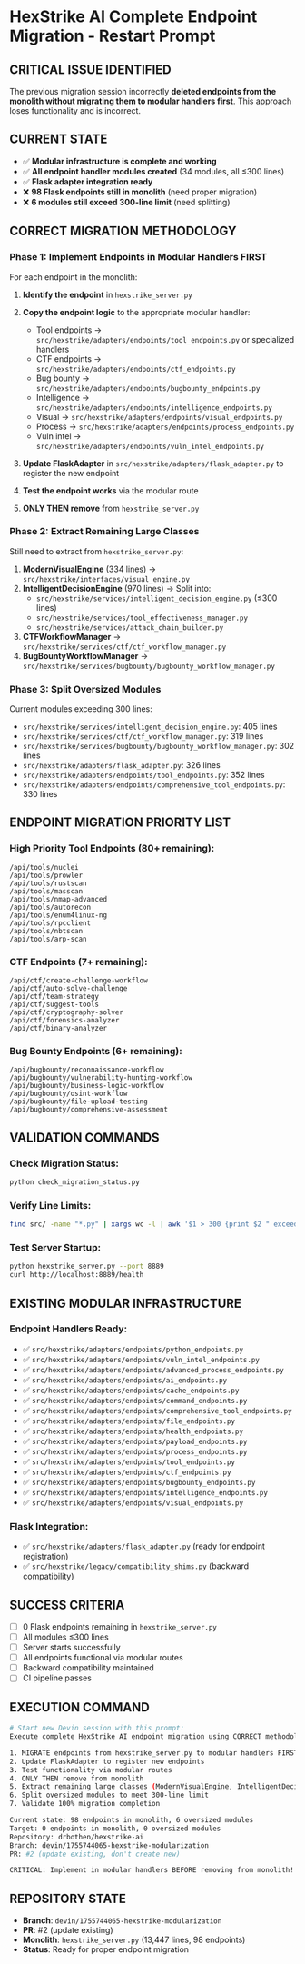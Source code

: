 # HexStrike AI Complete Endpoint Migration - Restart Prompt

## CRITICAL ISSUE IDENTIFIED
The previous migration session incorrectly **deleted endpoints from the monolith without migrating them to modular handlers first**. This approach loses functionality and is incorrect.

## CURRENT STATE
- ✅ **Modular infrastructure is complete and working**
- ✅ **All endpoint handler modules created** (34 modules, all ≤300 lines)
- ✅ **Flask adapter integration ready**
- ❌ **98 Flask endpoints still in monolith** (need proper migration)
- ❌ **6 modules still exceed 300-line limit** (need splitting)

## CORRECT MIGRATION METHODOLOGY

### Phase 1: Implement Endpoints in Modular Handlers FIRST
For each endpoint in the monolith:

1. **Identify the endpoint** in `hexstrike_server.py`
2. **Copy the endpoint logic** to the appropriate modular handler:
   - Tool endpoints → `src/hexstrike/adapters/endpoints/tool_endpoints.py` or specialized handlers
   - CTF endpoints → `src/hexstrike/adapters/endpoints/ctf_endpoints.py`
   - Bug bounty → `src/hexstrike/adapters/endpoints/bugbounty_endpoints.py`
   - Intelligence → `src/hexstrike/adapters/endpoints/intelligence_endpoints.py`
   - Visual → `src/hexstrike/adapters/endpoints/visual_endpoints.py`
   - Process → `src/hexstrike/adapters/endpoints/process_endpoints.py`
   - Vuln intel → `src/hexstrike/adapters/endpoints/vuln_intel_endpoints.py`

3. **Update FlaskAdapter** in `src/hexstrike/adapters/flask_adapter.py` to register the new endpoint
4. **Test the endpoint works** via the modular route
5. **ONLY THEN remove** from `hexstrike_server.py`

### Phase 2: Extract Remaining Large Classes
Still need to extract from `hexstrike_server.py`:

1. **ModernVisualEngine** (334 lines) → `src/hexstrike/interfaces/visual_engine.py`
2. **IntelligentDecisionEngine** (970 lines) → Split into:
   - `src/hexstrike/services/intelligent_decision_engine.py` (≤300 lines)
   - `src/hexstrike/services/tool_effectiveness_manager.py`
   - `src/hexstrike/services/attack_chain_builder.py`
3. **CTFWorkflowManager** → `src/hexstrike/services/ctf/ctf_workflow_manager.py`
4. **BugBountyWorkflowManager** → `src/hexstrike/services/bugbounty/bugbounty_workflow_manager.py`

### Phase 3: Split Oversized Modules
Current modules exceeding 300 lines:
- `src/hexstrike/services/intelligent_decision_engine.py`: 405 lines
- `src/hexstrike/services/ctf/ctf_workflow_manager.py`: 319 lines  
- `src/hexstrike/services/bugbounty/bugbounty_workflow_manager.py`: 302 lines
- `src/hexstrike/adapters/flask_adapter.py`: 326 lines
- `src/hexstrike/adapters/endpoints/tool_endpoints.py`: 352 lines
- `src/hexstrike/adapters/endpoints/comprehensive_tool_endpoints.py`: 330 lines

## ENDPOINT MIGRATION PRIORITY LIST

### High Priority Tool Endpoints (80+ remaining):
```
/api/tools/nuclei
/api/tools/prowler  
/api/tools/rustscan
/api/tools/masscan
/api/tools/nmap-advanced
/api/tools/autorecon
/api/tools/enum4linux-ng
/api/tools/rpcclient
/api/tools/nbtscan
/api/tools/arp-scan
```

### CTF Endpoints (7+ remaining):
```
/api/ctf/create-challenge-workflow
/api/ctf/auto-solve-challenge
/api/ctf/team-strategy
/api/ctf/suggest-tools
/api/ctf/cryptography-solver
/api/ctf/forensics-analyzer
/api/ctf/binary-analyzer
```

### Bug Bounty Endpoints (6+ remaining):
```
/api/bugbounty/reconnaissance-workflow
/api/bugbounty/vulnerability-hunting-workflow
/api/bugbounty/business-logic-workflow
/api/bugbounty/osint-workflow
/api/bugbounty/file-upload-testing
/api/bugbounty/comprehensive-assessment
```

## VALIDATION COMMANDS

### Check Migration Status:
```bash
python check_migration_status.py
```

### Verify Line Limits:
```bash
find src/ -name "*.py" | xargs wc -l | awk '$1 > 300 {print $2 " exceeds 300 lines (" $1 ")"; exit 1}'
```

### Test Server Startup:
```bash
python hexstrike_server.py --port 8889
curl http://localhost:8889/health
```

## EXISTING MODULAR INFRASTRUCTURE

### Endpoint Handlers Ready:
- ✅ `src/hexstrike/adapters/endpoints/python_endpoints.py`
- ✅ `src/hexstrike/adapters/endpoints/vuln_intel_endpoints.py`
- ✅ `src/hexstrike/adapters/endpoints/advanced_process_endpoints.py`
- ✅ `src/hexstrike/adapters/endpoints/ai_endpoints.py`
- ✅ `src/hexstrike/adapters/endpoints/cache_endpoints.py`
- ✅ `src/hexstrike/adapters/endpoints/command_endpoints.py`
- ✅ `src/hexstrike/adapters/endpoints/comprehensive_tool_endpoints.py`
- ✅ `src/hexstrike/adapters/endpoints/file_endpoints.py`
- ✅ `src/hexstrike/adapters/endpoints/health_endpoints.py`
- ✅ `src/hexstrike/adapters/endpoints/payload_endpoints.py`
- ✅ `src/hexstrike/adapters/endpoints/process_endpoints.py`
- ✅ `src/hexstrike/adapters/endpoints/tool_endpoints.py`
- ✅ `src/hexstrike/adapters/endpoints/ctf_endpoints.py`
- ✅ `src/hexstrike/adapters/endpoints/bugbounty_endpoints.py`
- ✅ `src/hexstrike/adapters/endpoints/intelligence_endpoints.py`
- ✅ `src/hexstrike/adapters/endpoints/visual_endpoints.py`

### Flask Integration:
- ✅ `src/hexstrike/adapters/flask_adapter.py` (ready for endpoint registration)
- ✅ `src/hexstrike/legacy/compatibility_shims.py` (backward compatibility)

## SUCCESS CRITERIA
- [ ] 0 Flask endpoints remaining in `hexstrike_server.py`
- [ ] All modules ≤300 lines
- [ ] Server starts successfully
- [ ] All endpoints functional via modular routes
- [ ] Backward compatibility maintained
- [ ] CI pipeline passes

## EXECUTION COMMAND

```bash
# Start new Devin session with this prompt:
Execute complete HexStrike AI endpoint migration using CORRECT methodology:

1. MIGRATE endpoints from hexstrike_server.py to modular handlers FIRST
2. Update FlaskAdapter to register new endpoints  
3. Test functionality via modular routes
4. ONLY THEN remove from monolith
5. Extract remaining large classes (ModernVisualEngine, IntelligentDecisionEngine)
6. Split oversized modules to meet 300-line limit
7. Validate 100% migration completion

Current state: 98 endpoints in monolith, 6 oversized modules
Target: 0 endpoints in monolith, 0 oversized modules
Repository: drbothen/hexstrike-ai
Branch: devin/1755744065-hexstrike-modularization
PR: #2 (update existing, don't create new)

CRITICAL: Implement in modular handlers BEFORE removing from monolith!
```

## REPOSITORY STATE
- **Branch**: `devin/1755744065-hexstrike-modularization`
- **PR**: #2 (update existing)
- **Monolith**: `hexstrike_server.py` (13,447 lines, 98 endpoints)
- **Status**: Ready for proper endpoint migration
